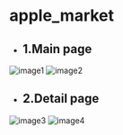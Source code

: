 # apple_market

- ## 1.Main page
![image1](https://github.com/yspark2/apple_market/assets/88123219/1a2c9a5d-f23d-48aa-9dcf-cc2218b5acba)
![image2](https://github.com/yspark2/apple_market/assets/88123219/41133c8b-825a-47b7-904c-cd199b695f36)

- ## 2.Detail page
![image3](https://github.com/yspark2/apple_market/assets/88123219/fcef72bd-c2a0-4a22-beff-fe3fb2405e95)
![image4](https://github.com/yspark2/apple_market/assets/88123219/fc1172e8-02b7-45fb-9959-fb42a1397a81)



